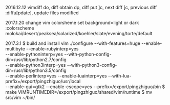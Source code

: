 2016.12.12
vimdiff
do, diff obtain
dp, diff put
]c, next diff
[c, previous diff
:diffu[pdate], update files modified

2017.1.20
change vim colorsheme
set background=light or dark
:colorscheme molokai/desert/peaksea/solarized/koehler/slate/evening/torte/default

2017.3.1
$ build and install vim
./configure --with-features=huge --enable-multibyte --enable-rubyinterp=yes \
--enable-pythoninterp=yes --with-python-config-dir=/usr/lib/python2.7/config \
--enable-python3interp=yes --with-python3-config-dir=/usr/lib/python3.5/config \
--enable-perlinterp=yes --enable-luainterp=yes --with-lua-prefix=/export/pingzhiguo/usr/local \
--enable-gui=gtk2 --enable-cscope=yes --prefix=/export/pingzhiguo/bin
$ make VIMRUNTIMEDIR=/export/pingzhiguo/shared/vim/runtime
$ mv src/vim ~/bin/
